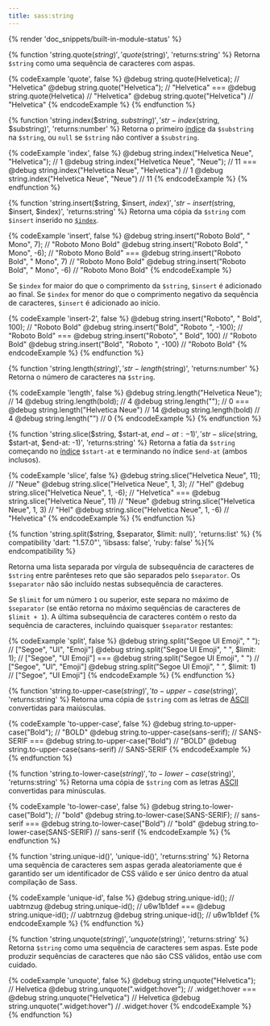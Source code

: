 ```yaml
---
title: sass:string
---
```


{% render 'doc_snippets/built-in-module-status' %}

{% function 'string.quote($string)', 'quote($string)', 'returns:string' %}
  Retorna `$string` como uma sequência de caracteres com aspas.

  {% codeExample 'quote', false %}
    @debug string.quote(Helvetica); // "Helvetica"
    @debug string.quote("Helvetica"); // "Helvetica"
    ===
    @debug string.quote(Helvetica)  // "Helvetica"
    @debug string.quote("Helvetica")  // "Helvetica"
  {% endcodeExample %}
{% endfunction %}


{% function 'string.index($string, $substring)', 'str-index($string, $substring)', 'returns:number' %}
  Retorna o primeiro [índice][index] da `$substring` na `$string`, ou `null` se `$string` não contiver a `$substring`.

  [index]: /documentation/values/strings#string-indexes

  {% codeExample 'index', false %}
    @debug string.index("Helvetica Neue", "Helvetica"); // 1
    @debug string.index("Helvetica Neue", "Neue"); // 11
    ===
    @debug string.index("Helvetica Neue", "Helvetica")  // 1
    @debug string.index("Helvetica Neue", "Neue")  // 11
  {% endcodeExample %}
{% endfunction %}


{% function 'string.insert($string, $insert, $index)', 'str-insert($string, $insert, $index)', 'returns:string' %}
  Retorna uma cópia da `$string` com `$insert` inserido no [`$index`][].

  [`$index`]: /documentation/values/strings#string-indexes

  {% codeExample 'insert', false %}
    @debug string.insert("Roboto Bold", " Mono", 7); // "Roboto Mono Bold"
    @debug string.insert("Roboto Bold", " Mono", -6); // "Roboto Mono Bold"
    ===
    @debug string.insert("Roboto Bold", " Mono", 7)  // "Roboto Mono Bold"
    @debug string.insert("Roboto Bold", " Mono", -6)  // "Roboto Mono Bold"
  {% endcodeExample %}

  Se `$index` for maior do que o comprimento da `$string`, `$insert` é adicionado ao final. Se `$index` for menor do que o comprimento negativo da sequência de caracteres, `$insert` é adicionado ao início.

  {% codeExample 'insert-2', false %}
    @debug string.insert("Roboto", " Bold", 100); // "Roboto Bold"
    @debug string.insert("Bold", "Roboto ", -100); // "Roboto Bold"
    ===
    @debug string.insert("Roboto", " Bold", 100)  // "Roboto Bold"
    @debug string.insert("Bold", "Roboto ", -100)  // "Roboto Bold"
  {% endcodeExample %}
{% endfunction %}


{% function 'string.length($string)', 'str-length($string)', 'returns:number' %}
  Retorna o número de caracteres na `$string`.

  {% codeExample 'length', false %}
    @debug string.length("Helvetica Neue"); // 14
    @debug string.length(bold); // 4
    @debug string.length(""); // 0
    ===
    @debug string.length("Helvetica Neue")  // 14
    @debug string.length(bold)  // 4
    @debug string.length("")  // 0
  {% endcodeExample %}
{% endfunction %}


{% function 'string.slice($string, $start-at, $end-at: -1)', 'str-slice($string, $start-at, $end-at: -1)', 'returns:string' %}
  Retorna a fatia da `$string` começando no [índice][index] `$start-at` e terminando no índice `$end-at` (ambos inclusos).

  [index]: /documentation/values/strings#string-indexes

  {% codeExample 'slice', false %}
    @debug string.slice("Helvetica Neue", 11); // "Neue"
    @debug string.slice("Helvetica Neue", 1, 3); // "Hel"
    @debug string.slice("Helvetica Neue", 1, -6); // "Helvetica"
    ===
    @debug string.slice("Helvetica Neue", 11)  // "Neue"
    @debug string.slice("Helvetica Neue", 1, 3)  // "Hel"
    @debug string.slice("Helvetica Neue", 1, -6)  // "Helvetica"
  {% endcodeExample %}
{% endfunction %}


{% function 'string.split($string, $separator, $limit: null)', 'returns:list' %}
  {% compatibility 'dart: "1.57.0"', 'libsass: false', 'ruby: false' %}{% endcompatibility %}

  Retorna uma lista separada por vírgula de subsequência de caracteres de `$string` entre parênteses reto que são separados pelo `$separator`. Os `$separator` não são incluído nestas subsequência de caracteres.

  Se `$limit` for um número `1` ou superior, este separa no máximo de `$separator` (se então retorna no máximo sequências de caracteres de `$limit + 1`). A última subsequência de caracteres contém o resto da sequência de caracteres, incluindo quaisquer `$separator` restantes:

  {% codeExample 'split', false %}
    @debug string.split("Segoe UI Emoji", " "); // ["Segoe", "UI", "Emoji"]
    @debug string.split("Segoe UI Emoji", " ", $limit: 1); // ["Segoe", "UI Emoji"]
    ===
    @debug string.split("Segoe UI Emoji", " ")  // ["Segoe", "UI", "Emoji"]
    @debug string.split("Segoe UI Emoji", " ", $limit: 1)  // ["Segoe", "UI Emoji"]
  {% endcodeExample %}
{% endfunction %}


{% function 'string.to-upper-case($string)', 'to-upper-case($string)', 'returns:string' %}
  Retorna uma cópia de `$string` com as letras de [ASCII][] convertidas para maiúsculas.

  [ASCII]: https://en.wikipedia.org/wiki/ASCII

  {% codeExample 'to-upper-case', false %}
    @debug string.to-upper-case("Bold"); // "BOLD"
    @debug string.to-upper-case(sans-serif); // SANS-SERIF
    ===
    @debug string.to-upper-case("Bold")  // "BOLD"
    @debug string.to-upper-case(sans-serif)  // SANS-SERIF
  {% endcodeExample %}
{% endfunction %}


{% function 'string.to-lower-case($string)', 'to-lower-case($string)', 'returns:string' %}
  Retorna uma cópia de `$string` com as letras [ASCII][] convertidas para minúsculas.

  [ASCII]: https://en.wikipedia.org/wiki/ASCII

  {% codeExample 'to-lower-case', false %}
    @debug string.to-lower-case("Bold"); // "bold"
    @debug string.to-lower-case(SANS-SERIF); // sans-serif
    ===
    @debug string.to-lower-case("Bold")  // "bold"
    @debug string.to-lower-case(SANS-SERIF)  // sans-serif
  {% endcodeExample %}
{% endfunction %}


{% function 'string.unique-id()', 'unique-id()', 'returns:string' %}
  Retorna uma sequência de caracteres sem aspas gerada aleatoriamente que é garantido ser um identificador de CSS válido e ser único dentro da atual compilação de Sass.

  {% codeExample 'unique-id', false %}
    @debug string.unique-id(); // uabtrnzug
    @debug string.unique-id(); // u6w1b1def
    ===
    @debug string.unique-id(); // uabtrnzug
    @debug string.unique-id(); // u6w1b1def
  {% endcodeExample %}
{% endfunction %}


{% function 'string.unquote($string)', 'unquote($string)', 'returns:string' %}
  Retorna `$string` como uma sequência de caracteres sem aspas. Este pode produzir sequências de caracteres que não são CSS válidos, então use com cuidado.

  {% codeExample 'unquote', false %}
    @debug string.unquote("Helvetica"); // Helvetica
    @debug string.unquote(".widget:hover"); // .widget:hover
    ===
    @debug string.unquote("Helvetica")  // Helvetica
    @debug string.unquote(".widget:hover")  // .widget:hover
  {% endcodeExample %}
{% endfunction %}
